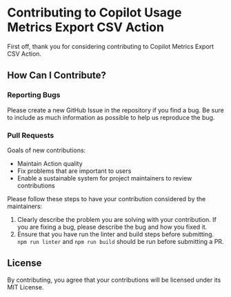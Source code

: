 # Contributing to Copilot Usage Metrics Export CSV Action

First off, thank you for considering contributing to Copilot Metrics Export CSV Action.

## How Can I Contribute?

### Reporting Bugs

Please create a new GitHub Issue in the repository if you find a bug. Be sure to include as much information as possible to help us reproduce the bug.

### Pull Requests

Goals of new contributions:

- Maintain Action quality
- Fix problems that are important to users
- Enable a sustainable system for project maintainers to review contributions

Please follow these steps to have your contribution considered by the maintainers:

1. Clearly describe the problem you are solving with your contribution. If you are fixing a bug, please describe the bug and how you fixed it.
2. Ensure that you have run the linter and build steps before submitting. `npm run linter` and `npm run build` should be run before submitting a PR.

## License

By contributing, you agree that your contributions will be licensed under its MIT License.
